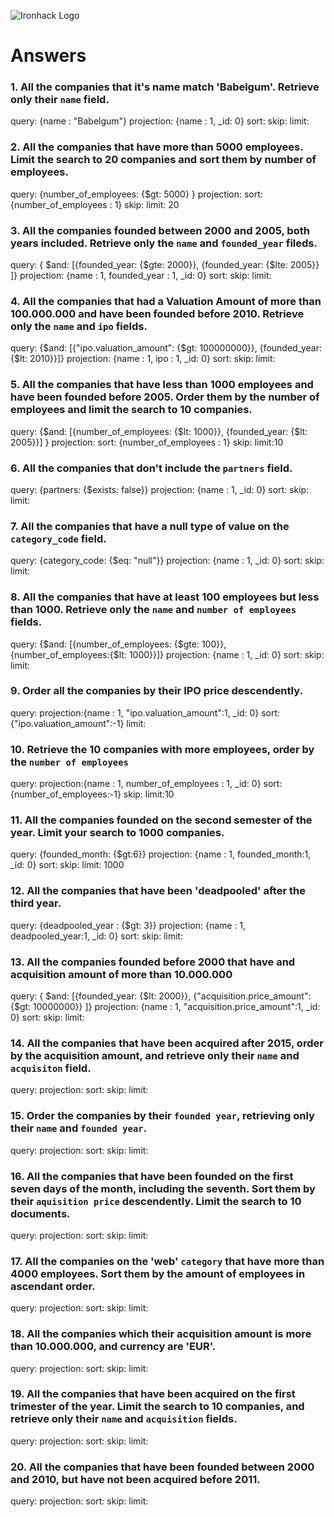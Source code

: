 ![Ironhack Logo](https://i.imgur.com/1QgrNNw.png)

# Answers

### 1. All the companies that it's name match 'Babelgum'. Retrieve only their `name` field.

query: {name : "Babelgum"}
projection: {name : 1, _id: 0}
sort:
skip:
limit:

### 2. All the companies that have more than 5000 employees. Limit the search to 20 companies and sort them by **number of employees**.

query: {number_of_employees: {$gt: 5000} }
projection:
sort: {number_of_employees : 1}
skip:
limit: 20

### 3. All the companies founded between 2000 and 2005, both years included. Retrieve only the `name` and `founded_year` fileds.

query: { $and: [{founded_year: {$gte: 2000}}, {founded_year: {$lte: 2005}} ]}
projection: {name : 1, founded_year : 1, _id: 0}
sort:
skip:
limit:

### 4. All the companies that had a Valuation Amount of more than 100.000.000 and have been founded before 2010. Retrieve only the `name` and `ipo` fields.

query: {$and: [{"ipo.valuation_amount": {$gt: 100000000}}, {founded_year: {$lt: 2010}}]}
projection: {name : 1, ipo : 1, _id: 0}
sort:
skip:
limit:

### 5. All the companies that have less than 1000 employees and have been founded before 2005. Order them by the number of employees and limit the search to 10 companies.

query: {$and: [{number_of_employees: {$lt: 1000}}, {founded_year: {$lt: 2005}}] }
projection:
sort: {number_of_employees : 1}
skip:
limit:10

### 6. All the companies that don't include the `partners` field.

query: {partners: {$exists: false}}
projection: {name : 1, _id: 0}
sort:
skip:
limit:

### 7. All the companies that have a null type of value on the `category_code` field.

query: {category_code: {$eq: "null"}}
projection: {name : 1, _id: 0}
sort:
skip:
limit:

### 8. All the companies that have at least 100 employees but less than 1000. Retrieve only the `name` and `number of employees` fields.

query: {$and: [{number_of_employees: {$gte: 100}}, {number_of_employees:{$lt: 1000}}]}
projection: {name : 1, _id: 0}
sort:
skip:
limit:

### 9. Order all the companies by their IPO price descendently.

query:
projection:{name : 1, "ipo.valuation_amount":1, _id: 0}
sort: {"ipo.valuation_amount":-1}
limit:

### 10. Retrieve the 10 companies with more employees, order by the `number of employees`

query:
projection:{name : 1, number_of_employees : 1, _id: 0}
sort:{number_of_employees:-1}
skip:
limit:10

### 11. All the companies founded on the second semester of the year. Limit your search to 1000 companies.

query: {founded_month: {$gt:6}}
projection: {name : 1, founded_month:1, _id: 0}
sort:
skip:
limit: 1000

### 12. All the companies that have been 'deadpooled' after the third year.

query: {deadpooled_year : {$gt: 3}}
projection: {name : 1, deadpooled_year:1, _id: 0}
sort:
skip:
limit:

### 13. All the companies founded before 2000 that have and acquisition amount of more than 10.000.000

query:  { $and: [{founded_year: {$lt: 2000}}, {"acquisition.price_amount": {$gt: 10000000}} ]}
projection: {name : 1, "acquisition.price_amount":1, _id: 0}
sort:
skip:
limit:

### 14. All the companies that have been acquired after 2015, order by the acquisition amount, and retrieve only their `name` and `acquisiton` field.

query:
projection:
sort:
skip:
limit:

### 15. Order the companies by their `founded year`, retrieving only their `name` and `founded year`.

query:
projection:
sort:
skip:
limit:

### 16. All the companies that have been founded on the first seven days of the month, including the seventh. Sort them by their `aquisition price` descendently. Limit the search to 10 documents.

query:
projection:
sort:
skip:
limit:

### 17. All the companies on the 'web' `category` that have more than 4000 employees. Sort them by the amount of employees in ascendant order.

query:
projection:
sort:
skip:
limit:

### 18. All the companies which their acquisition amount is more than 10.000.000, and currency are 'EUR'.

query:
projection:
sort:
skip:
limit:

### 19. All the companies that have been acquired on the first trimester of the year. Limit the search to 10 companies, and retrieve only their `name` and `acquisition` fields.

query:
projection:
sort:
skip:
limit:

### 20. All the companies that have been founded between 2000 and 2010, but have not been acquired before 2011.

query:
projection:
sort:
skip:
limit:
